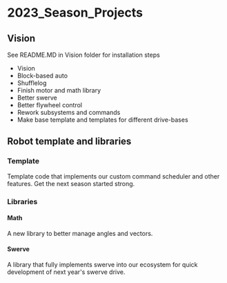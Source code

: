 # 2023_Season_Projects

## Vision
See README.MD in Vision folder for installation steps

- Vision
- Block-based auto
- Shufflelog
- Finish motor and math library
- Better swerve
- Better flywheel control
- Rework subsystems and commands
- Make base template and templates for different drive-bases


## Robot template and libraries
### Template
Template code that implements our custom command scheduler and other features. Get the next season started strong.

### Libraries
#### Math
A new library to better manage angles and vectors.
#### Swerve
A library that fully implements swerve into our ecosystem for quick development of next year's swerve drive.
